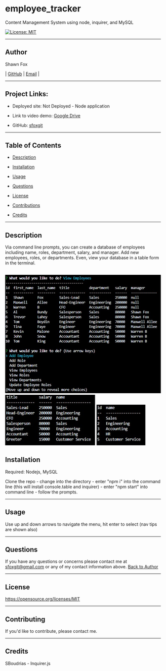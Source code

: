 # employee_tracker
Content Management System using node, inquirer, and MySQL

[![License: MIT](https://img.shields.io/badge/License-MIT-yellow.svg)](https://opensource.org/licenses/MIT)
  
---
## Author
  
Shawn Fox
  
  
| [GitHub](https://github.com/sfoxgit) | [Email](sfoxgit@gmail.com) |
  
---
## Project Links:
  
- Deployed site: Not Deployed - Node application

- Link to video demo: [Google Drive](https://drive.google.com/file/d/1-NKI3OxIf3WTRtijNg8kD5EgdAYJ0_8L/view?usp=sharing)
  
- GitHub: [sfoxgit](https://github.com/sfoxgit/employee_tracker)
  
---
## Table of Contents
  
- [Description](##Description)
  
- [Installation](##Installation)
  
- [Usage](##Usage)
    
- [Questions](##Questions)
  
- [License](##License)
  
- [Contributions](##Contributing)
  
- [Credits](##Credits)
  
---
## Description

Via command line prompts, you can create a database of employees including name, roles, department, salary, and manager. Add new employees, roles, or departments. Even, view your database in a table form in the terminal.

![Employee Table](/assets/images/employeeView.jpg)
![Role Table](/assets/images/roleView.jpg)
![Department Table](/assets/images/departmentView.jpg)
---
## Installation
  
Required: Nodejs, MySQL

Clone the repo - change into the directory - enter "npm i" into the command line (this will install console.table and inquirer) - enter "npm start" into command line - follow the prompts.

---
## Usage
  
Use up and down arrows to navigate the menu, hit enter to select (nav tips are shown also)

---
## Questions
  
If you have any questions or concerns please contact me at sfoxgit@gmail.com or any of my contact information above. [Back to Author](##Author) 
  
--- 
 
## License 
 
https://opensource.org/licenses/MIT
  
---
## Contributing
  
If you'd like to contribute, please contact me.
  
---
## Credits
  
SBoudrias - Inquirer.js
  

